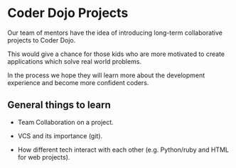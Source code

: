 # Coder Dojo Projects

Our team of mentors have the idea of introducing long-term collaborative projects to Coder Dojo.

This would give a chance for those kids who are more motivated to create applications which solve real world problems.

In the process we hope they will learn more about the development experience and become more confident coders.

## General things to learn

* Team Collaboration on a project.

* VCS and its importance (git).

* How different tech interact with each other (e.g. Python/ruby and HTML for web projects).